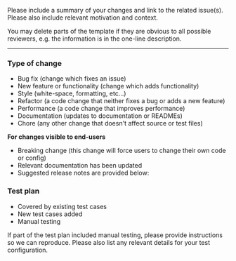 Please include a summary of your changes and link to the related issue(s).
Please also include relevant motivation and context.

You may delete parts of the template if they are obvious to all possible reviewers, e.g. the information is in the one-line description.

---

### Type of change

- Bug fix (change which fixes an issue)
- New feature or functionality (change which adds functionality)
- Style (white-space, formatting, etc...)
- Refactor (a code change that neither fixes a bug or adds a new feature)
- Performance (a code change that improves performance)
- Documentation (updates to documentation or READMEs)
- Chore (any other change that doesn't affect source or test files)

**For changes visible to end-users**

- Breaking change (this change will force users to change their own code or config)
- Relevant documentation has been updated
- Suggested release notes are provided below:

### Test plan

- Covered by existing test cases
- New test cases added
- Manual testing

If part of the test plan included manual testing, please provide instructions so we can reproduce.
Please also list any relevant details for your test configuration.
